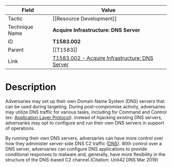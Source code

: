 
|Field|Value|
|---|---|
|Tactic|[[Resource Development]]|
|Technique Name|**Acquire Infrastructure: DNS Server**|
|ID|**T1583.002**|
|Parent|[[T1583]]|
|Link|[T1583.002 - Acquire Infrastructure: DNS Server](https://attack.mitre.org/techniques/T1583/002)|

# Description

Adversaries may set up their own Domain Name System (DNS) servers that can be used during targeting. During post-compromise activity, adversaries may utilize DNS traffic for various tasks, including for Command and Control (ex: [Application Layer Protocol](https://attack.mitre.org/techniques/T1071)). Instead of hijacking existing DNS servers, adversaries may opt to configure and run their own DNS servers in support of operations.

By running their own DNS servers, adversaries can have more control over how they administer server-side DNS C2 traffic ([DNS](https://attack.mitre.org/techniques/T1071/004)). With control over a DNS server, adversaries can configure DNS applications to provide conditional responses to malware and, generally, have more flexibility in the structure of the DNS-based C2 channel.(Citation: Unit42 DNS Mar 2019)